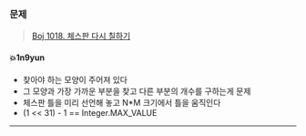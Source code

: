 ### 문제
> [Boj 1018. 체스판 다시 칠하기](https://www.acmicpc.net/problem/1018)



#### :boom:1n9yun

* 찾아야 하는 모양이 주어져 있다
* 그 모양과 가장 가까운 부분을 찾고 다른 부분의 개수를 구하는게 문제
* 체스판 틀을 미리 선언해 놓고 N*M 크기에서 틀을 움직인다
* (1 << 31) - 1 == Integer.MAX_VALUE

---

